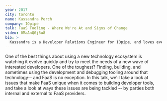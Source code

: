 ```yaml
---
year: 2017
city: toronto
name: Kassandra Perch
company: IOpipe
talk: FaaS Tooling - Where We're At and Signs of Change
video: 0MaAnQGj5u8
bio: >
  Kassandra is a Developer Relations Engineer for IOpipe, and loves everything about the FaaS ecosystem and community. When not working, they can be found longboarding or snuggling one of their cats.
---
```


One of the best things about using a new technology ecosystem is watching it evolve quickly and try to meet the needs of a new wave of interested developers. One of the toughest? Finding, building, and sometimes using the development and debugging tooling around that technology-- and FaaS is no exception. In this talk, we'll take a look at issues that make FaaS unique when it comes to building developer tools, and take a look at ways these issues are being tackled -- by parties both internal and external to FaaS providers.